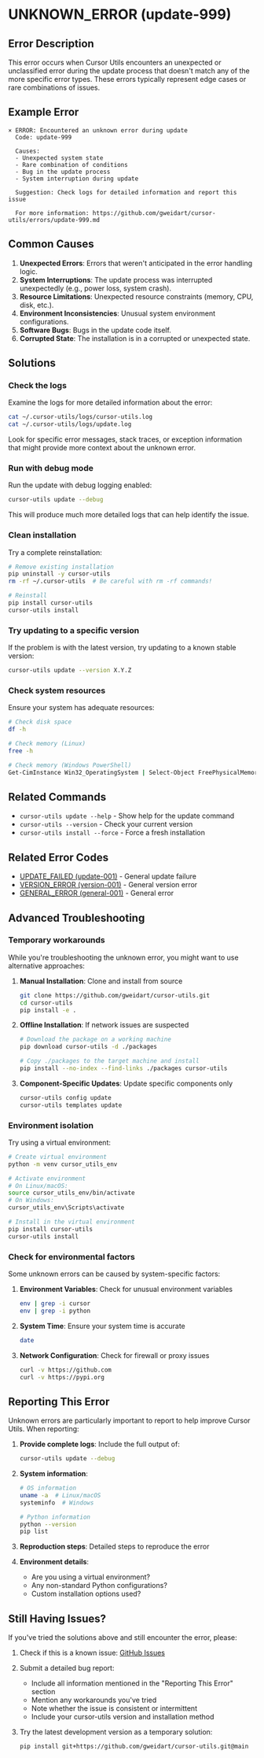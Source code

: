 # UNKNOWN_ERROR (update-999)

## Error Description

This error occurs when Cursor Utils encounters an unexpected or unclassified error during the update process that doesn't match any of the more specific error types. These errors typically represent edge cases or rare combinations of issues.

## Example Error

```
× ERROR: Encountered an unknown error during update
  Code: update-999
  
  Causes:
  - Unexpected system state
  - Rare combination of conditions
  - Bug in the update process
  - System interruption during update
  
  Suggestion: Check logs for detailed information and report this issue
  
  For more information: https://github.com/gweidart/cursor-utils/errors/update-999.md
```

## Common Causes

1. **Unexpected Errors**: Errors that weren't anticipated in the error handling logic.
2. **System Interruptions**: The update process was interrupted unexpectedly (e.g., power loss, system crash).
3. **Resource Limitations**: Unexpected resource constraints (memory, CPU, disk, etc.).
4. **Environment Inconsistencies**: Unusual system environment configurations.
5. **Software Bugs**: Bugs in the update code itself.
6. **Corrupted State**: The installation is in a corrupted or unexpected state.

## Solutions

### Check the logs

Examine the logs for more detailed information about the error:

```bash
cat ~/.cursor-utils/logs/cursor-utils.log
cat ~/.cursor-utils/logs/update.log
```

Look for specific error messages, stack traces, or exception information that might provide more context about the unknown error.

### Run with debug mode

Run the update with debug logging enabled:

```bash
cursor-utils update --debug
```

This will produce much more detailed logs that can help identify the issue.

### Clean installation

Try a complete reinstallation:

```bash
# Remove existing installation
pip uninstall -y cursor-utils
rm -rf ~/.cursor-utils  # Be careful with rm -rf commands!

# Reinstall
pip install cursor-utils
cursor-utils install
```

### Try updating to a specific version

If the problem is with the latest version, try updating to a known stable version:

```bash
cursor-utils update --version X.Y.Z
```

### Check system resources

Ensure your system has adequate resources:

```bash
# Check disk space
df -h

# Check memory (Linux)
free -h

# Check memory (Windows PowerShell)
Get-CimInstance Win32_OperatingSystem | Select-Object FreePhysicalMemory, TotalVisibleMemorySize
```

## Related Commands

- `cursor-utils update --help` - Show help for the update command
- `cursor-utils --version` - Check your current version
- `cursor-utils install --force` - Force a fresh installation

## Related Error Codes

- [UPDATE_FAILED (update-001)](update-001.md) - General update failure
- [VERSION_ERROR (version-001)](version-001.md) - General version error
- [GENERAL_ERROR (general-001)](general-001.md) - General error

## Advanced Troubleshooting

### Temporary workarounds

While you're troubleshooting the unknown error, you might want to use alternative approaches:

1. **Manual Installation**: Clone and install from source
   ```bash
   git clone https://github.com/gweidart/cursor-utils.git
   cd cursor-utils
   pip install -e .
   ```

2. **Offline Installation**: If network issues are suspected
   ```bash
   # Download the package on a working machine
   pip download cursor-utils -d ./packages
   
   # Copy ./packages to the target machine and install
   pip install --no-index --find-links ./packages cursor-utils
   ```

3. **Component-Specific Updates**: Update specific components only
   ```bash
   cursor-utils config update
   cursor-utils templates update
   ```

### Environment isolation

Try using a virtual environment:

```bash
# Create virtual environment
python -m venv cursor_utils_env

# Activate environment
# On Linux/macOS:
source cursor_utils_env/bin/activate
# On Windows:
cursor_utils_env\Scripts\activate

# Install in the virtual environment
pip install cursor-utils
cursor-utils install
```

### Check for environmental factors

Some unknown errors can be caused by system-specific factors:

1. **Environment Variables**: Check for unusual environment variables
   ```bash
   env | grep -i cursor
   env | grep -i python
   ```

2. **System Time**: Ensure your system time is accurate
   ```bash
   date
   ```

3. **Network Configuration**: Check for firewall or proxy issues
   ```bash
   curl -v https://github.com
   curl -v https://pypi.org
   ```

## Reporting This Error

Unknown errors are particularly important to report to help improve Cursor Utils. When reporting:

1. **Provide complete logs**: Include the full output of:
   ```bash
   cursor-utils update --debug
   ```

2. **System information**:
   ```bash
   # OS information
   uname -a  # Linux/macOS
   systeminfo  # Windows
   
   # Python information
   python --version
   pip list
   ```

3. **Reproduction steps**: Detailed steps to reproduce the error

4. **Environment details**:
   - Are you using a virtual environment?
   - Any non-standard Python configurations?
   - Custom installation options used?

## Still Having Issues?

If you've tried the solutions above and still encounter the error, please:

1. Check if this is a known issue:
   [GitHub Issues](https://github.com/gweidart/cursor-utils/issues)

2. Submit a detailed bug report:
   - Include all information mentioned in the "Reporting This Error" section
   - Mention any workarounds you've tried
   - Note whether the issue is consistent or intermittent
   - Include your cursor-utils version and installation method

3. Try the latest development version as a temporary solution:
   ```bash
   pip install git+https://github.com/gweidart/cursor-utils.git@main
   ``` 